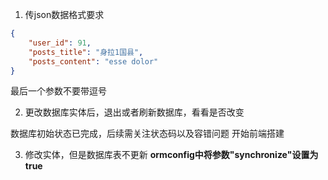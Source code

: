 1. 传json数据格式要求
```json
{
    "user_id": 91,
    "posts_title": "身拉1国县",
    "posts_content": "esse dolor"
}
```
最后一个参数不要带逗号

2. 更改数据库实体后，退出或者刷新数据库，看看是否改变

数据库初始状态已完成，后续需关注状态码以及容错问题
开始前端搭建


3. 修改实体，但是数据库表不更新
   **ormconfig中将参数"synchronize"设置为true**
